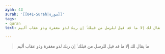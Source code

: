 ```yaml
---
ayah: 43
surah: '[[041-Surah|سورة]]'
tags:
- quran
text: ما يقال لك إلا ما قد قيل للرسل من قبلك ۚ إن ربك لذو مغفرة وذو عقاب أليم

---
```

> ما يقال لك إلا ما قد قيل للرسل من قبلك ۚ إن ربك لذو مغفرة وذو عقاب أليم
